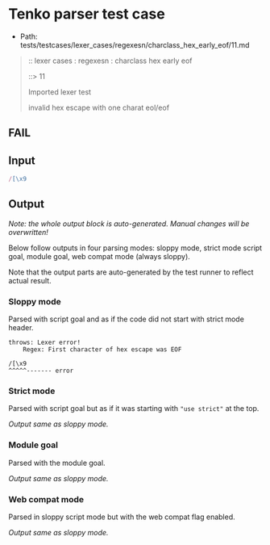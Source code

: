 # Tenko parser test case

- Path: tests/testcases/lexer_cases/regexesn/charclass_hex_early_eof/11.md

> :: lexer cases : regexesn : charclass hex early eof
>
> ::> 11
>
> Imported lexer test
>
> invalid hex escape with one charat eol/eof

## FAIL

## Input

`````js
/[\x9
`````

## Output

_Note: the whole output block is auto-generated. Manual changes will be overwritten!_

Below follow outputs in four parsing modes: sloppy mode, strict mode script goal, module goal, web compat mode (always sloppy).

Note that the output parts are auto-generated by the test runner to reflect actual result.

### Sloppy mode

Parsed with script goal and as if the code did not start with strict mode header.

`````
throws: Lexer error!
    Regex: First character of hex escape was EOF

/[\x9
^^^^^------- error
`````

### Strict mode

Parsed with script goal but as if it was starting with `"use strict"` at the top.

_Output same as sloppy mode._

### Module goal

Parsed with the module goal.

_Output same as sloppy mode._

### Web compat mode

Parsed in sloppy script mode but with the web compat flag enabled.

_Output same as sloppy mode._
